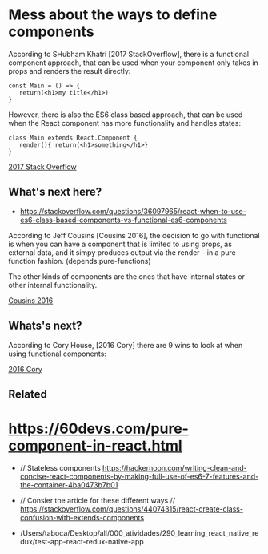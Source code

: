 # Mess about the ways to define components 

According to SHubham Khatri [2017 StackOverflow], there is a functional component approach, that can be used when your component only takes in props and renders the result directly:

```
const Main = () => { 
   return(<h1>my title</h1>)
}
```

However, there is also the ES6 class based approach, that can be used when the React component has more functionality and handles states:

```
class Main extends React.Component {
   render(){ return(<h1>something</h1>}
}
```

[2017 Stack Overflow](https://stackoverflow.com/questions/44074315/react-create-class-confusion-with-extends-components)

## What's next here? 

* https://stackoverflow.com/questions/36097965/react-when-to-use-es6-class-based-components-vs-functional-es6-components

According to Jeff Cousins [Cousins 2016], the decision to go with functional is when you can have a component that is limited to using props, as external data, and it simpy produces output via the render – in a pure function fashion. (depends:pure-functions) 

The other kinds of components are the ones that have internal states or other internal functionality.  

[Cousins 2016](https://stackoverflow.com/questions/36097965/react-when-to-use-es6-class-based-components-vs-functional-es6-components) 

## Whats's next? 

According to Cory House, [2016 Cory] there are 9 wins to look at when using functional components: 


[2016 Cory](https://hackernoon.com/react-stateless-functional-components-nine-wins-you-might-have-overlooked-997b0d933dbc)

## Related 

# https://60devs.com/pure-component-in-react.html

* // Stateless components https://hackernoon.com/writing-clean-and-concise-react-components-by-making-full-use-of-es6-7-features-and-the-container-4ba0473b7b01

* // Consier the article for these different ways // https://stackoverflow.com/questions/44074315/react-create-class-confusion-with-extends-components

* /Users/taboca/Desktop/all/000_atividades/290_learning_react_native_redux/test-app-react-redux-native-app
